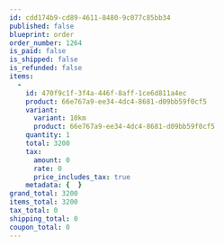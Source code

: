 ```yaml
---
id: cdd174b9-cd89-4611-8480-9c077c85bb34
published: false
blueprint: order
order_number: 1264
is_paid: false
is_shipped: false
is_refunded: false
items:
  -
    id: 470f9c1f-3f4a-446f-8aff-1ce6d811a4ec
    product: 66e767a9-ee34-4dc4-8681-d09bb59f0cf5
    variant:
      variant: 10km
      product: 66e767a9-ee34-4dc4-8681-d09bb59f0cf5
    quantity: 1
    total: 3200
    tax:
      amount: 0
      rate: 0
      price_includes_tax: true
    metadata: {  }
grand_total: 3200
items_total: 3200
tax_total: 0
shipping_total: 0
coupon_total: 0
---
```

